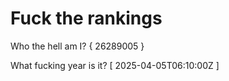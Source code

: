 # Fuck the rankings

Who the hell am I?
{ 26289005 }

What fucking year is it?
[ 2025-04-05T06:10:00Z ]
